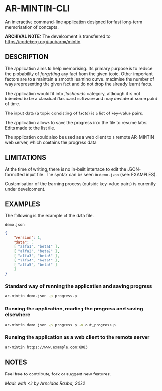 # AR-MINTIN-CLI

An interactive command-line application designed for fast long-term memorisation of concepts.

**ARCHIVAL NOTE:** The development is transferred to https://codeberg.org/raubarno/mintin.

## DESCRIPTION

The application aims to help memorising. Its primary purpose is to reduce the probability of *forgetting* any fact from the given topic. Other important factors are to a maintain a smooth learning curve, maximise the number of ways representing the given fact and do not drop the already learnt facts.

The application would fit into *flashcards* category, although it is not intended to be a classical flashcard software and may deviate at some point of time.

The input data (a topic consisting of facts) is a list of key-value pairs.

The application allows to save the progress into the file to resume later. Edits made to the list file.

The application could also be used as a web client to a remote AR-MINTIN web server, which contains the progress data. 

## LIMITATIONS

At the time of writing, there is no in-built interface to edit the JSON-formatted input file. The syntax can be seen in `demo.json` (see: EXAMPLES).

Customisation of the learning process (outside key-value pairs) is currently under development.

## EXAMPLES

The following is the example of the data file.

`demo.json`
```json
{
    "version": 1,
    "data": [ 
    [ "alfa1", "beta1" ],
    [ "alfa2", "beta2" ],
    [ "alfa3", "beta3" ],
    [ "alfa4", "beta4" ],
    [ "alfa5", "beta5" ]
    ]
}
```

### Standard way of running the application and saving progress

```bash
ar-mintin demo.json -p progress.p
```

### Running the application, reading the progress and saving elsewhere
```bash
ar-mintin demo.json -p progress.p -o out_progress.p
```

### Running the application as a web client to the remote server
```bash
ar-mintin https://www.example.com:8083
```

## NOTES

Feel free to contribute, fork or suggest new features.

*Made with <3 by Arnoldas Rauba, 2022*
